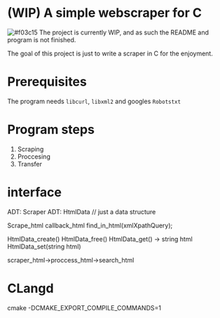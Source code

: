 # (WIP) A simple webscraper for C
![#f03c15](https://placehold.co/15x15/f03c15/f03c15.png) The project is currently WIP, and as such the README and program is not finished.  

The goal of this project is just to write a scraper in C for the enjoyment.
# Prerequisites
The program needs `libcurl`, `libxml2` and googles `Robotstxt`

# Program steps
1. Scraping
2. Proccesing
3. Transfer

# interface
ADT: Scraper
ADT: HtmlData // just a data structure

Scrape_html
callback_html
find_in_html(xmlXpathQuery);

HtmlData_create()
HtmlData_free()
HtmlData_get() -> string html
HtmlData_set(string html)


scraper_html->proccess_html->search_html

# CLangd

cmake -DCMAKE_EXPORT_COMPILE_COMMANDS=1

